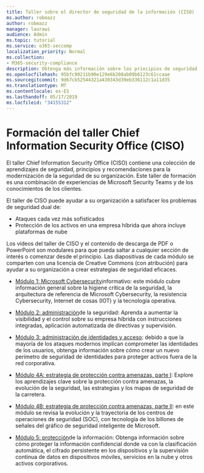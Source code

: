 ```yaml
---
title: Taller sobre el director de seguridad de la información (CISO)
ms.author: robmazz
author: robmazz
manager: laurawi
audience: Admin
ms.topic: tutorial
ms.service: o365-seccomp
localization_priority: Normal
ms.collection:
- M365-security-compliance
description: Obtenga más información sobre los principios de seguridad y las recomendaciones para modernizar la seguridad de su organización.
ms.openlocfilehash: 95bfc90211b90e129e6b208ab09b6123c61ccaae
ms.sourcegitcommit: 9d67cb52544321a430343d39eb336112c1a11d35
ms.translationtype: MT
ms.contentlocale: es-ES
ms.lasthandoff: 05/17/2019
ms.locfileid: "34155312"
---
```

# <a name="chief-information-security-officer-ciso-workshop-training"></a>Formación del taller Chief Information Security Office (CISO)

El taller Chief Information Security Office (CISO) contiene una colección de aprendizajes de seguridad, principios y recomendaciones para la modernización de la seguridad de su organización. Este taller de formación es una combinación de experiencias de Microsoft Security Teams y de los conocimientos de los clientes.

El taller de CISO puede ayudar a su organización a satisfacer los problemas de seguridad dual de:

- Ataques cada vez más sofisticados
- Protección de los activos en una empresa híbrida que ahora incluye plataformas de nube

Los vídeos del taller de CISO y el contenido de descarga de PDF o PowerPoint son modulares para que pueda saltar a cualquier sección de interés o comenzar desde el principio. Las diapositivas de cada módulo se comparten con una licencia de Creative Commons (con atribución) para ayudar a su organización a crear estrategias de seguridad eficaces.

- [Módulo 1: Microsoft Cybersecurity](ciso-workshop-module-1.md)informativo: este módulo cubre información general sobre la higiene crítica de la seguridad, la arquitectura de referencia de Microsoft Cybersecurity, la resistencia Cybersecurity, Internet de cosas (IOT) y la tecnología operativa.

- [Módulo 2: administración](ciso-workshop-module-2.md)de la seguridad: Aprenda a aumentar la visibilidad y el control sobre su empresa híbrida con instrucciones integradas, aplicación automatizada de directivas y supervisión.

- [Módulo 3: administración de identidades y acceso](ciso-workshop-module-3.md): debido a que la mayoría de los ataques modernos implican comprometer las identidades de los usuarios, obtenga información sobre cómo crear un nuevo perímetro de seguridad de identidades para proteger activos fuera de la red corporativa.

- [Módulo 4A: estrategia de protección contra amenazas, parte I](ciso-workshop-module-4a.md): Explore los aprendizajes clave sobre la protección contra amenazas, la evolución de la seguridad, las estrategias y los mapas de seguridad de la carretera.

- [Módulo 4B: estrategia de protección contra amenazas, parte II](ciso-workshop-module-4b.md): en este módulo se revisa la evolución y la trayectoria de los centros de operaciones de seguridad (SOC), con tecnología de los billones de señales del gráfico de seguridad inteligente de Microsoft.

- [Módulo 5: protección](ciso-workshop-module-5.md)de la información: Obtenga información sobre cómo proteger la información confidencial donde va con la clasificación automática, el cifrado persistente en los dispositivos y la supervisión continua de datos en dispositivos móviles, servicios en la nube y otros activos corporativos.

